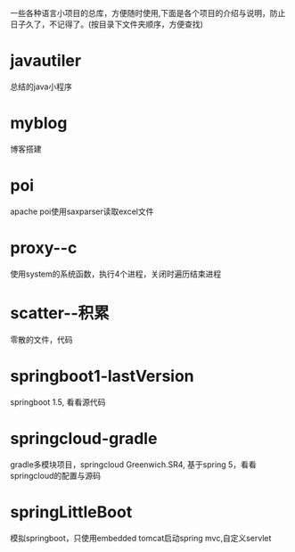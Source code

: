 

一些各种语言小项目的总库，方便随时使用,下面是各个项目的介绍与说明，防止日子久了，不记得了。(按目录下文件夹顺序，方便查找)


# javautiler
总结的java小程序

# myblog
博客搭建

# poi
apache poi使用saxparser读取excel文件

# proxy--c

使用system的系统函数，执行4个进程，关闭时遍历结束进程

# scatter--积累
零散的文件，代码

# springboot1-lastVersion
springboot 1.5, 看看源代码

# springcloud-gradle
gradle多模块项目，springcloud Greenwich.SR4, 基于spring 5，看看springcloud的配置与源码

# springLittleBoot
模拟springboot，只使用embedded tomcat启动spring mvc,自定义servlet



